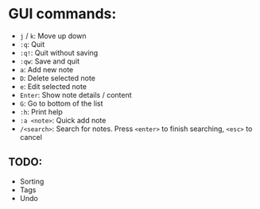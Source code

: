 # GUI commands:

* `j` / `k`: Move up down
* `:q`: Quit
* `:q!`: Quit without saving
* `:qw`: Save and quit
* `a`: Add new note
* `D`: Delete selected note
* `e`: Edit selected note
* `Enter`: Show note details / content
* `G`: Go to bottom of the list
* `:h`: Print help
* `:a <note>`: Quick add note
* `/<search>`: Search for notes. Press `<enter>` to finish searching, `<esc>` to cancel

## TODO:

* Sorting
* Tags
* Undo
